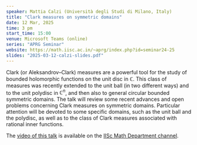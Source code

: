 ```yaml
---
speaker: Mattia Calzi (Università degli Studi di Milano, Italy)
title: "Clark measures on symmetric domains"
date: 12 Mar, 2025
time: 3 pm
start_time: 15:00
venue: Microsoft Teams (online)
series: "APRG Seminar"
website: https://math.iisc.ac.in/~aprg/index.php?id=seminar24-25
slides: "2025-03-12-calzi-slides.pdf"
---
```


Clark (or Aleksandrov–Clark) measures are a powerful tool for the study of bounded holomorphic functions on the unit disc in $\mathbb{C}$. This class of measures
was recently extended to the unit ball (in two different ways) and to the unit polydisc in $\mathbb{C}^n$, and then also to general circular bounded symmetric domains.
The talk will review some recent advances and open problems concerning Clark measures on symmetric domains. Particular attention will be devoted to some specific
domains, such as the unit ball and the polydisc, as well as to the class of Clark measures associated with rational inner functions.

The [video of this talk](https://www.youtube.com/watch?v=40ASuEaexeo&list=PLQXtaLhI1-1qxOEykh-1WOFkYuIzEE-ev) is available
on the [IISc Math Department channel](https://www.youtube.com/channel/UCR5Igvq9HScQKlPr-0coSIg/playlists).
